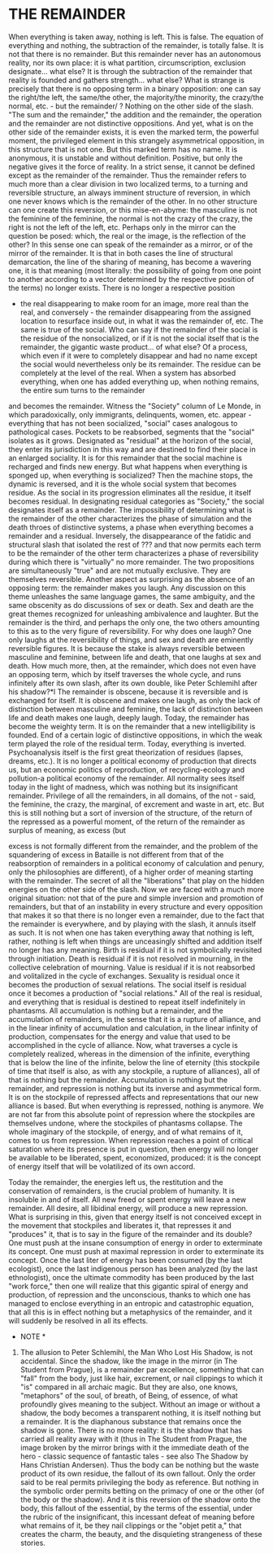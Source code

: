 # THE REMAINDER #

When everything is taken away, nothing is left.
This is false.
The equation of everything and nothing, the subtraction of the remainder, is totally false.
It is not that there is no remainder. But this remainder never has an autonomous reality,
nor its own place: it is what partition, circumscription, exclusion designate... what else? It
is through the subtraction of the remainder that reality is founded and gathers strength...
what else?
What is strange is precisely that there is no opposing term in a binary opposition: one can
say the right/the left, the same/the other, the majority/the minority, the crazy/the normal,
etc. - but the remainder/ ? Nothing on the other side of the slash.
"The sum and the remainder," the addition and the remainder, the operation and the
remainder are not distinctive oppositions.
And yet, what is on the other side of the remainder exists, it is even the marked term, the
powerful moment, the privileged element in this strangely asymmetrical opposition, in
this structure that is not one. But this marked term has no name. It is anonymous, it is
unstable and without definition. Positive, but only the negative gives it the force of
reality. In a strict sense, it cannot be defined except as the remainder of the remainder.
Thus the remainder refers to much more than a clear division in two localized terms, to a
turning and reversible structure, an always imminent structure of reversion, in which one
never knows which is the remainder of the other. In no other structure can one create this
reversion, or this mise-en-abyme: the masculine is not the feminine of the feminine, the
normal is not the crazy of the crazy, the right is not the left of the left, etc. Perhaps only
in the mirror can the question be posed: which, the real or the image, is the reflection of
the other? In this sense one can speak of the remainder as a mirror, or of the mirror of the
remainder. It is that in both cases the line of structural demarcation, the line of the
sharing of meaning, has become a wavering one, it is that meaning (most literally: the
possibility of going from one point to another according to a vector determined by the
respective position of the terms) no longer exists. There is no longer a respective position
- the real disappearing to make room for an image, more real than the real, and
conversely - the remainder disappearing from the assigned location to resurface inside
out, in what it was the remainder of, etc.
The same is true of the social. Who can say if the remainder of the social is the residue of
the nonsocialized, or if it is not the social itself that is the remainder, the gigantic waste
product... of what else? Of a process, which even if it were to completely disappear and
had no name except the social would nevertheless only be its remainder. The residue can
be completely at the level of the real. When a system has absorbed everything, when one
has added everything up, when nothing remains, the entire sum turns to the remainder

and becomes the remainder.
Witness the "Society" column of Le Monde, in which paradoxically, only immigrants,
delinquents, women, etc. appear - everything that has not been socialized, "social" cases
analogous to pathological cases. Pockets to be reabsorbed, segments that the "social"
isolates as it grows. Designated as "residual" at the horizon of the social, they enter its
jurisdiction in this way and are destined to find their place in an enlarged sociality. It is
for this remainder that the social machine is recharged and finds new energy. But what
happens when everything is sponged up, when everything is socialized? Then the
machine stops, the dynamic is reversed, and it is the whole social system that becomes
residue. As the social in its progression eliminates all the residue, it itself becomes
residual. In designating residual categories as "Society," the social designates itself as a
remainder.
The impossibility of determining what is the remainder of the other characterizes the
phase of simulation and the death throes of distinctive systems, a phase when everything
becomes a remainder and a residual. Inversely, the disappearance of the fatidic and
structural slash that isolated the rest of ??? and that now permits each term to be the
remainder of the other term characterizes a phase of reversibility during which there is
"virtually" no more remainder. The two propositions are simultaneously "true" and are
not mutually exclusive. They are themselves reversible.
Another aspect as surprising as the absence of an opposing term: the remainder makes
you laugh. Any discussion on this theme unleashes the same language games, the same
ambiguity, and the same obscenity as do discussions of sex or death. Sex and death are
the great themes recognized for unleashing ambivalence and laughter. But the remainder
is the third, and perhaps the only one, the two others amounting to this as to the very
figure of reversibility. For why does one laugh? One only laughs at the reversibility of
things, and sex and death are eminently reversible figures. It is because the stake is
always reversible between masculine and feminine, between life and death, that one
laughs at sex and death. How much more, then, at the remainder, which does not even
have an opposing term, which by itself traverses the whole cycle, and runs infinitely after
its own slash, after its own double, like Peter Schlemihl after his shadow?*l The
remainder is obscene, because it is reversible and is exchanged for itself. It is obscene
and makes one laugh, as only the lack of distinction between masculine and feminine, the
lack of distinction between life and death makes one laugh, deeply laugh.
Today, the remainder has become the weighty term. It is on the remainder that a new
intelligibility is founded. End of a certain logic of distinctive oppositions, in which the
weak term played the role of the residual term. Today, everything is inverted.
Psychoanalysis itself is the first great theorization of residues (lapses, dreams, etc.). It is
no longer a political economy of production that directs us, but an economic politics of
reproduction, of recycling-ecology and pollution-a political economy of the remainder.
All normality sees itself today in the light of madness, which was nothing but its
insignificant remainder. Privilege of all the remainders, in all domains, of the not - said,
the feminine, the crazy, the marginal, of excrement and waste in art, etc. But this is still
nothing but a sort of inversion of the structure, of the return of the repressed as a
powerful moment, of the return of the remainder as surplus of meaning, as excess (but

excess is not formally different from the remainder, and the problem of the squandering
of excess in Bataille is not different from that of the reabsorption of remainders in a
political economy of calculation and penury, only the philosophies are different), of a
higher order of meaning starting with the remainder. The secret of all the "liberations"
that play on the hidden energies on the other side of the slash.
Now we are faced with a much more original situation: not that of the pure and simple
inversion and promotion of remainders, but that of an instability in every structure and
every opposition that makes it so that there is no longer even a remainder, due to the fact
that the remainder is everywhere, and by playing with the slash, it annuls itself as such.
It is not when one has taken everything away that nothing is left, rather, nothing is left
when things are unceasingly shifted and addition itself no longer has any meaning.
Birth is residual if it is not symbolically revisited through initiation.
Death is residual if it is not resolved in mourning, in the collective celebration of
mourning.
Value is residual if it is not reabsorbed and volitalized in the cycle of exchanges.
Sexuality is residual once it becomes the production of sexual relations.
The social itself is residual once it becomes a production of "social relations."
All of the real is residual, and everything that is residual is destined to repeat itself
indefinitely in phantasms.
All accumulation is nothing but a remainder, and the accumulation of remainders, in the
sense that it is a rupture of alliance, and in the linear infinity of accumulation and
calculation, in the linear infinity of production, compensates for the energy and value that
used to be accomplished in the cycle of alliance. Now, what traverses a cycle is
completely realized, whereas in the dimension of the infinite, everything that is below the
line of the infinite, below the line of eternity (this stockpile of time that itself is also, as
with any stockpile, a rupture of alliances), all of that is nothing but the remainder.
Accumulation is nothing but the remainder, and repression is nothing but its inverse and
asymmetrical form. It is on the stockpile of repressed affects and representations that our
new alliance is based.
But when everything is repressed, nothing is anymore. We are not far from this absolute
point of repression where the stockpiles are themselves undone, where the stockpiles of
phantasms collapse. The whole imaginary of the stockpile, of energy, and of what
remains of it, comes to us from repression. When repression reaches a point of critical
saturation where its presence is put in question, then energy will no longer be available to
be liberated, spent, economized, produced: it is the concept of energy itself that will be
volatilized of its own accord.

Today the remainder, the energies left us, the restitution and the conservation of
remainders, is the crucial problem of humanity. It is insoluble in and of itself. All new
freed or spent energy will leave a new remainder. All desire, all libidinal energy, will
produce a new repression. What is surprising in this, given that energy itself is not
conceived except in the movement that stockpiles and liberates it, that represses it and
"produces" it, that is to say in the figure of the remainder and its double?
One must push at the insane consumption of energy in order to exterminate its concept.
One must push at maximal repression in order to exterminate its concept. Once the last
liter of energy has been consumed (by the last ecologist), once the last indigenous person
has been analyzed (by the last ethnologist), once the ultimate commodity has been
produced by the last "work force," then one will realize that this gigantic spiral of energy
and production, of repression and the unconscious, thanks to which one has managed to
enclose everything in an entropic and catastrophic equation, that all this is in effect
nothing but a metaphysics of the remainder, and it will suddenly be resolved in all its
effects.
* NOTE *
1. The allusion to Peter Schlemihl, the Man Who Lost His Shadow, is not accidental.
Since the shadow, like the image in the mirror (in The Student from Prague), is a
remainder par excellence, something that can "fall" from the body, just like hair,
excrement, or nail clippings to which it "is" compared in all archaic magic. But they are
also, one knows, "metaphors" of the soul, of breath, of Being, of essence, of what
profoundly gives meaning to the subject. Without an image or without a shadow, the
body becomes a transparent nothing, it is itself nothing but a remainder. It is the
diaphanous substance that remains once the shadow is gone. There is no more reality: it
is the shadow that has carried all reality away with it (thus in The Student from Prague,
the image broken by the mirror brings with it the immediate death of the hero - classic
sequence of fantastic tales - see also The Shadow by Hans Christian Andersen). Thus the
body can be nothing but the waste product of its own residue, the fallout of its own
fallout. Only the order said to be real permits privileging the body as reference. But
nothing in the symbolic order permits betting on the primacy of one or the other (of the
body or the shadow). And it is this reversion of the shadow onto the body, this fallout of
the essential, by the terms of the essential, under the rubric of the insignificant, this
incessant defeat of meaning before what remains of it, be they nail clippings or the "objet
petit a," that creates the charm, the beauty, and the disquieting strangeness of these
stories.
